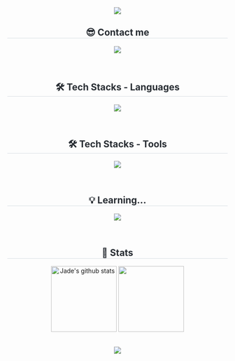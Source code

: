 <div align= "center">
    <img src="https://capsule-render.vercel.app/api?type=waving&color=0e0af5&height=180&animation=fadeIn&fontColor=ffffff&fontSize=60" />
    </div>
    <div align= "center">
    <h2 style="border-bottom: 1px solid #d8dee4; color: #282d33;"> 😎 Contact me </h2> 
    <div align= "center"> 
         <a href=mailto:mox9nox@gmail.com> <img src="https://img.shields.io/badge/Gmail-EA4335?style=for-the-badge&logo=Gmail&logoColor=white&link=mailto:mox9nox@gmail.com"> </a>
          </div>  <br> 
    <div align= "center">  </div> 
    </div>
    <br/>
    <div align= "center">
    <h2 style="border-bottom: 1px solid #d8dee4; color: #282d33;"> 🛠️ Tech Stacks - Languages </h2>  
          <p align="center">
  <a href="https://skillicons.dev">
    <img src="https://skillicons.dev/icons?i=java,spring,vue,html,css,js,mysql" />
  </a>
</p>
          </div>
    </div>
     <br/>
    <div align= "center">
    <h2 style="border-bottom: 1px solid #d8dee4; color: #282d33;"> 🛠️ Tech Stacks - Tools </h2> 
    <p align="center">
  <a href="https://skillicons.dev">
    <img src="https://skillicons.dev/icons?i=notion,git,github,figma,idea,vscode" />
  </a>
</p>
    </div>
    <br/>
     <div align= "center">
    <h2 style="border-bottom: 1px solid #d8dee4; color: #282d33;"> 💡 Learning... </h2> 
    <p align="center">
  <a href="https://skillicons.dev">
    <img src="https://skillicons.dev/icons?i=python,docker,aws,githubactions,kubernetes" />
  </a>
</p>
    </div>
    <br/>

  <div align= "center"> 
    <h2 style="border-bottom: 1px solid #d8dee4; color: #282d33;"> 🏅 Stats </h2> <div align= "center"> 
         <a href="https://github.com/noctesilente"><img align="center" style="height:150px" src="https://github-readme-stats.vercel.app/api?username=noctesilente&show_icons=true&include_all_commits=true&theme=blue_navy&hide_border=true" alt="Jade's github stats" /></a>
    <a href="https://github.com/noctesilente"><img align="center" style="height:150px" src="https://github-readme-stats.vercel.app/api/top-langs/?username=noctesilente&layout=compact&theme=nord&hide_border=true" /></a>
         </div> 
    </div>

</div>
    </div>
    <br/>
    <br/>
<div align= "center">
    <img src="https://capsule-render.vercel.app/api?type=waving&color=0e0af5&height=180&section=footer&text=&fontSize=100" />
          </div>

